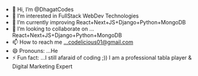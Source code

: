 - 👋 Hi, I’m @DhagatCodes
- 👀 I’m interested in FullStack WebDev Technologies
- 🌱 I’m currently improving React+Next+JS+Django+Python+MongoDB
- 💞️ I’m looking to collaborate on ... React+Next+JS+Django+Python+MongoDB
- 📫 How to reach me ...codelicious01@gmail.com
- 😄 Pronouns: ...He
- ⚡ Fun fact: ...I still afaraid of coding ;)) I am a professional tabla player & Digital Marketing Expert

<!---
DhagatCodes/DhagatCodes is a ✨ special ✨ repository because its `README.md` (this file) appears on your GitHub profile.
You can click the Preview link to take a look at your changes.
--->
